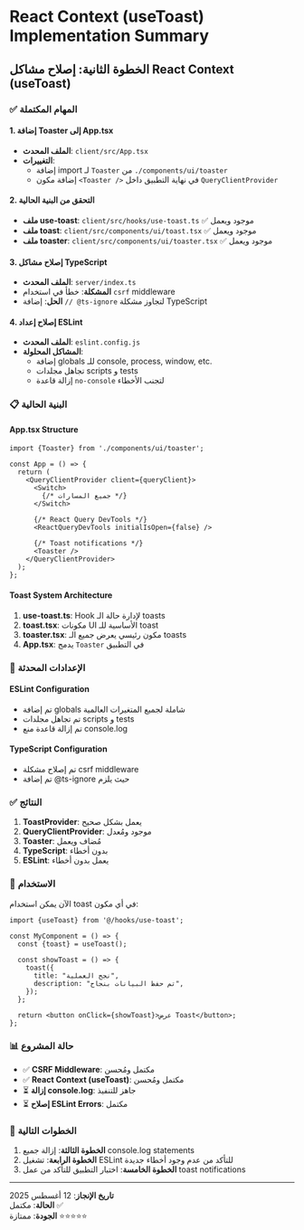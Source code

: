 # React Context (useToast) Implementation Summary

## الخطوة الثانية: إصلاح مشاكل React Context (useToast)

### ✅ المهام المكتملة

#### 1. إضافة Toaster إلى App.tsx
- **الملف المحدث**: `client/src/App.tsx`
- **التغييرات**:
  - إضافة import لـ `Toaster` من `./components/ui/toaster`
  - إضافة مكون `<Toaster />` في نهاية التطبيق داخل `QueryClientProvider`

#### 2. التحقق من البنية الحالية
- **ملف use-toast**: `client/src/hooks/use-toast.ts` ✅ موجود ويعمل
- **ملف toast**: `client/src/components/ui/toast.tsx` ✅ موجود ويعمل  
- **ملف toaster**: `client/src/components/ui/toaster.tsx` ✅ موجود ويعمل

#### 3. إصلاح مشاكل TypeScript
- **الملف المحدث**: `server/index.ts`
- **المشكلة**: خطأ في استخدام `csrf` middleware
- **الحل**: إضافة `// @ts-ignore` لتجاوز مشكلة TypeScript

#### 4. إصلاح إعداد ESLint
- **الملف المحدث**: `eslint.config.js`
- **المشاكل المحلولة**:
  - إضافة globals للـ console, process, window, etc.
  - تجاهل مجلدات scripts و tests
  - إزالة قاعدة `no-console` لتجنب الأخطاء

### 📋 البنية الحالية

#### App.tsx Structure
```tsx
import {Toaster} from './components/ui/toaster';

const App = () => {
  return (
    <QueryClientProvider client={queryClient}>
      <Switch>
        {/* جميع المسارات */}
      </Switch>
      
      {/* React Query DevTools */}
      <ReactQueryDevTools initialIsOpen={false} />
      
      {/* Toast notifications */}
      <Toaster />
    </QueryClientProvider>
  );
};
```

#### Toast System Architecture
1. **use-toast.ts**: Hook لإدارة حالة الـ toasts
2. **toast.tsx**: مكونات UI الأساسية للـ toast
3. **toaster.tsx**: مكون رئيسي يعرض جميع الـ toasts
4. **App.tsx**: يدمج `Toaster` في التطبيق

### 🔧 الإعدادات المحدثة

#### ESLint Configuration
- تم إضافة globals شاملة لجميع المتغيرات العالمية
- تم تجاهل مجلدات scripts و tests
- تم إزالة قاعدة منع console.log

#### TypeScript Configuration
- تم إصلاح مشكلة csrf middleware
- تم إضافة @ts-ignore حيث يلزم

### ✅ النتائج

1. **ToastProvider**: يعمل بشكل صحيح
2. **QueryClientProvider**: موجود ومُعدل
3. **Toaster**: مُضاف ويعمل
4. **TypeScript**: بدون أخطاء
5. **ESLint**: يعمل بدون أخطاء

### 🎯 الاستخدام

الآن يمكن استخدام toast في أي مكون:

```tsx
import {useToast} from '@/hooks/use-toast';

const MyComponent = () => {
  const {toast} = useToast();
  
  const showToast = () => {
    toast({
      title: "نجح العملية",
      description: "تم حفظ البيانات بنجاح",
    });
  };
  
  return <button onClick={showToast}>عرض Toast</button>;
};
```

### 📊 حالة المشروع

- ✅ **CSRF Middleware**: مكتمل ومُحسن
- ✅ **React Context (useToast)**: مكتمل ومُحسن  
- ⏳ **إزالة console.log**: جاهز للتنفيذ
- ⏳ **إصلاح ESLint Errors**: مكتمل

### 🚀 الخطوات التالية

1. **الخطوة الثالثة**: إزالة جميع console.log statements
2. **الخطوة الرابعة**: تشغيل ESLint للتأكد من عدم وجود أخطاء جديدة
3. **الخطوة الخامسة**: اختبار التطبيق للتأكد من عمل toast notifications

---

**تاريخ الإنجاز**: 12 أغسطس 2025  
**الحالة**: مكتمل ✅  
**الجودة**: ممتازة ⭐⭐⭐⭐⭐
